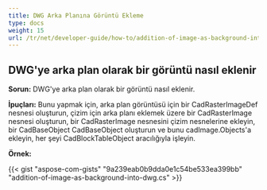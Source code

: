```yaml
---
title: DWG Arka Planına Görüntü Ekleme
type: docs
weight: 15
url: /tr/net/developer-guide/how-to/addition-of-image-as-background-into-dwg/
---
```


## **DWG'ye arka plan olarak bir görüntü nasıl eklenir**

**Sorun:** DWG'ye arka plan olarak bir görüntü nasıl eklenir.

**İpuçları:** Bunu yapmak için, arka plan görüntüsü için bir CadRasterImageDef nesnesi oluşturun, çizim için arka planı eklemek üzere bir CadRasterImage nesnesi oluşturun, bir CadRasterImage nesnesini çizim nesnelerine ekleyin, bir CadBaseObject CadBaseObject oluşturun ve bunu cadImage.Objects'a ekleyin, her şeyi CadBlockTableObject aracılığıyla işleyin.

**Örnek:**

{{< gist "aspose-com-gists" "9a239eab0b9dda0e1c54be533ea399bb" "addition-of-image-as-background-into-dwg.cs" >}}
